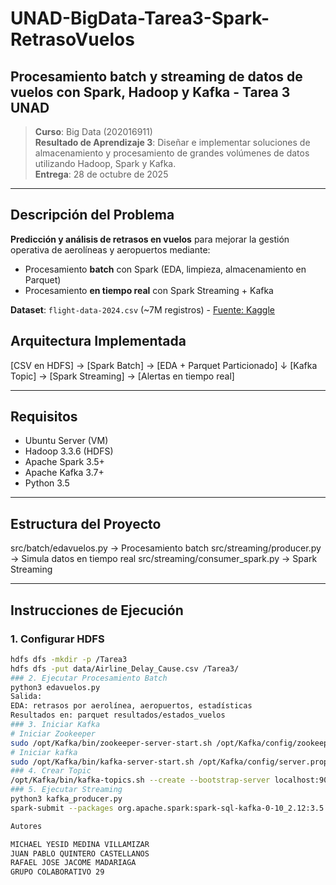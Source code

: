 # UNAD-BigData-Tarea3-Spark-RetrasoVuelos
## Procesamiento batch y streaming de datos de vuelos con Spark, Hadoop y Kafka - Tarea 3 UNAD

> **Curso**: Big Data (202016911)  
> **Resultado de Aprendizaje 3**: Diseñar e implementar soluciones de almacenamiento y procesamiento de grandes volúmenes de datos utilizando Hadoop, Spark y Kafka.  
> **Entrega**: 28 de octubre de 2025

---

## Descripción del Problema
**Predicción y análisis de retrasos en vuelos** para mejorar la gestión operativa de aerolíneas y aeropuertos mediante:
- Procesamiento **batch** con Spark (EDA, limpieza, almacenamiento en Parquet)
- Procesamiento **en tiempo real** con Spark Streaming + Kafka

**Dataset**: `flight-data-2024.csv` (~7M registros) - [Fuente: Kaggle](https://www.kaggle.com/datasets/hrishitpatil/flight-data-2024)

## Arquitectura Implementada

[CSV en HDFS] → [Spark Batch] → [EDA + Parquet Particionado]
↓
[Kafka Topic] → [Spark Streaming] → [Alertas en tiempo real]

---

## Requisitos
- Ubuntu Server (VM)
- Hadoop 3.3.6 (HDFS)
- Apache Spark 3.5+
- Apache Kafka 3.7+
- Python 3.5

---

## Estructura del Proyecto
src/batch/edavuelos.py               → Procesamiento batch
src/streaming/producer.py            → Simula datos en tiempo real
src/streaming/consumer_spark.py      → Spark Streaming

---

## Instrucciones de Ejecución

### 1. Configurar HDFS
```bash
hdfs dfs -mkdir -p /Tarea3
hdfs dfs -put data/Airline_Delay_Cause.csv /Tarea3/
### 2. Ejecutar Procesamiento Batch
python3 edavuelos.py
Salida:
EDA: retrasos por aerolínea, aeropuertos, estadísticas
Resultados en: parquet resultados/estados_vuelos
### 3. Iniciar Kafka
# Iniciar Zookeeper
sudo /opt/Kafka/bin/zookeeper-server-start.sh /opt/Kafka/config/zookeeper.properties &
# Iniciar kafka
sudo /opt/Kafka/bin/kafka-server-start.sh /opt/Kafka/config/server.properties &
### 4. Crear Topic
/opt/Kafka/bin/kafka-topics.sh --create --bootstrap-server localhost:9092 --replication-factor 1 --partitions 1 --topic sensor_data
### 5. Ejecutar Streaming
python3 kafka_producer.py
spark-submit --packages org.apache.spark:spark-sql-kafka-0-10_2.12:3.5.3 spark_streaming_consumer.py

Autores

MICHAEL YESID MEDINA VILLAMIZAR
JUAN PABLO QUINTERO CASTELLANOS
RAFAEL JOSE JACOME MADARIAGA
GRUPO COLABORATIVO 29
